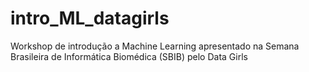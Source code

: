 # intro_ML_datagirls
Workshop de introdução a Machine Learning apresentado na Semana Brasileira de Informática Biomédica (SBIB) pelo Data Girls
